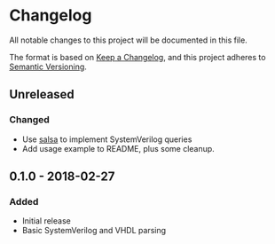 # Changelog
All notable changes to this project will be documented in this file.

The format is based on [Keep a Changelog](https://keepachangelog.com/en/1.0.0/),
and this project adheres to [Semantic Versioning](https://semver.org/spec/v2.0.0.html).

## Unreleased
### Changed
- Use [salsa](https://github.com/salsa-rs/salsa) to implement SystemVerilog queries
- Add usage example to README, plus some cleanup.

## 0.1.0 - 2018-02-27
### Added
- Initial release
- Basic SystemVerilog and VHDL parsing
